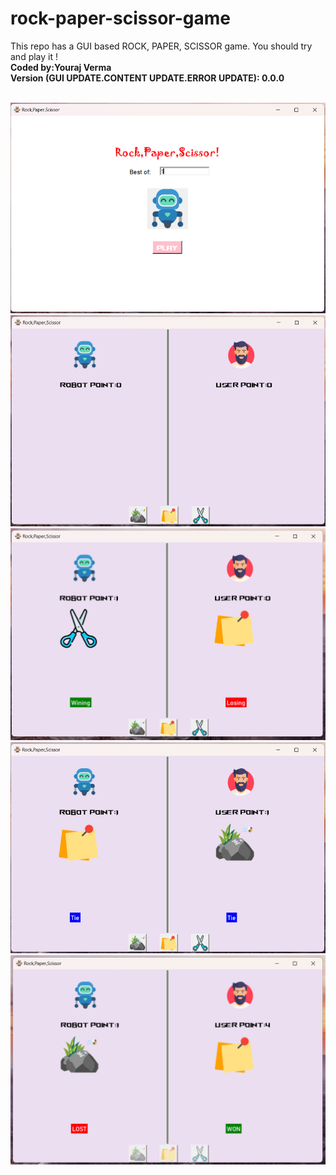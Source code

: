 # rock-paper-scissor-game
This repo has a GUI based ROCK, PAPER, SCISSOR game. You should try and play it !
<br>
<b>Coded by:Youraj Verma</b>
<br>
<b>Version (GUI UPDATE.CONTENT UPDATE.ERROR UPDATE): 0.0.0 </b>

<br>
<img src="Screenshot 2024-10-09 212259.png" >
<br>
<img src="Screenshot 2024-10-09 212320.png" >
<br>
<img src="Screenshot 2024-10-09 212349.png" >
<br>
<img src="Screenshot 2024-10-09 212456.png" >
<br>
<img src="Screenshot 2024-10-09 212524.png" >
<br>